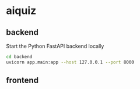 # aiquiz

## backend

Start the Python FastAPI backend locally
``` bash
cd backend
uvicorn app.main:app --host 127.0.0.1 --port 8000
```

## frontend

